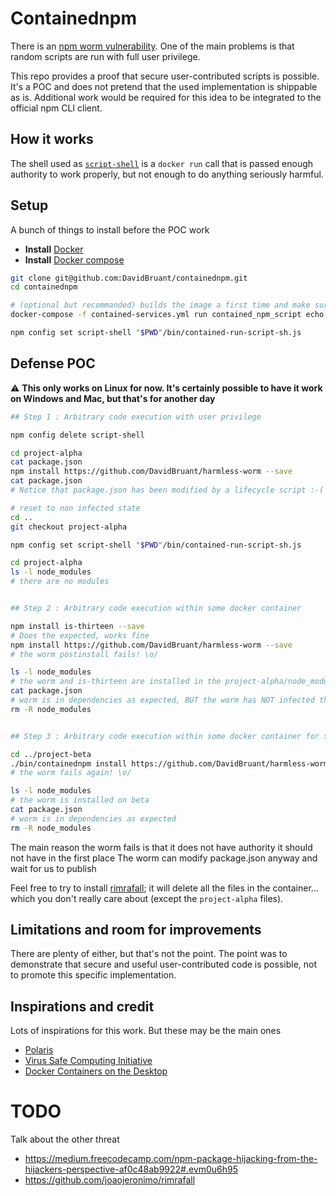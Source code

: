 # Containednpm

There is an [npm worm vulnerability](https://www.kb.cert.org/vuls/id/319816). One of the main problems is that random scripts are run with full user privilege.

This repo provides a proof that secure user-contributed scripts is possible. It's a POC and does not pretend that the used implementation is shippable as is. Additional work would be required for this idea to be integrated to the official npm CLI client.


## How it works

The shell used as [`script-shell`](https://docs.npmjs.com/misc/config#script-shell) is a `docker run` call that is passed enough authority to work properly, but not enough to do anything seriously harmful.


## Setup

A bunch of things to install before the POC work

* **Install** [Docker](https://docs.docker.com/install/)
* **Install** [Docker compose](https://docs.docker.com/compose/install/)

````sh
git clone git@github.com:DavidBruant/containednpm.git
cd containednpm

# (optional but recommanded) builds the image a first time and make sure it runs properly
docker-compose -f contained-services.yml run contained_npm_script echo 'success'

npm config set script-shell "$PWD"/bin/contained-run-script-sh.js
````


## Defense POC

:warning: **This only works on Linux for now. It's certainly possible to have it work on Windows and Mac, but that's for another day**


````sh
## Step 1 : Arbitrary code execution with user privilege

npm config delete script-shell

cd project-alpha
cat package.json
npm install https://github.com/DavidBruant/harmless-worm --save
cat package.json
# Notice that package.json has been modified by a lifecycle script :-(

# reset to non infected state
cd .. 
git checkout project-alpha

npm config set script-shell "$PWD"/bin/contained-run-script-sh.js

cd project-alpha
ls -l node_modules
# there are no modules


## Step 2 : Arbitrary code execution within some docker container

npm install is-thirteen --save
# Does the expected, works fine
npm install https://github.com/DavidBruant/harmless-worm --save
# the worm postinstall fails! \o/

ls -l node_modules
# the worm and is-thirteen are installed in the project-alpha/node_modules
cat package.json
# worm is in dependencies as expected, BUT the worm has NOT infected the file
rm -R node_modules


## Step 3 : Arbitrary code execution within some docker container for some other project

cd ../project-beta
./bin/containednpm install https://github.com/DavidBruant/harmless-worm --save
# the worm fails again! \o/

ls -l node_modules
# the worm is installed on beta
cat package.json
# worm is in dependencies as expected
rm -R node_modules
````

The main reason the worm fails is that it does not have authority it should not have in the first place
The worm can modify package.json anyway and wait for us to publish

Feel free to try to install [rimrafall](https://github.com/joaojeronimo/rimrafall); it will delete all the files in the container... which you don't really care about (except the `project-alpha` files).


## Limitations and room for improvements

There are plenty of either, but that's not the point. The point was to demonstrate that secure and useful user-contributed code is possible, not to promote this specific implementation.



## Inspirations and credit

Lots of inspirations for this work. But these may be the main ones

* [Polaris](http://www.hpl.hp.com/techreports/2004/HPL-2004-221.html)
* [Virus Safe Computing Initiative](https://www.youtube.com/watch?v=pMhH6IKBrVo)
* [Docker Containers on the Desktop](https://blog.jessfraz.com/post/docker-containers-on-the-desktop/)


# TODO

Talk about the other threat
* https://medium.freecodecamp.com/npm-package-hijacking-from-the-hijackers-perspective-af0c48ab9922#.evm0u6h95
* https://github.com/joaojeronimo/rimrafall
